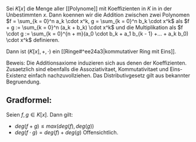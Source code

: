 Sei $K[x]$ die Menge aller [[Polynome]] mit Koeffizienten in $K$ in in der Unbestimmten $x$. Dann koennen wir die Addition zwischen zwei Polynomen $f = \sum_{k = 0}^n a_k \cdot x^k, g = \sum_{k = 0}^n b_k \cdot x^k$ als $f + g := \sum_{k = 0}^n (a_k + b_k) \cdot x^k$ 
und die Multiplikation als $f \cdot g := \sum_{k = 0}^{n + m}(a_0 \cdot b_k + a_1 b_{k - 1} +... + a_k b_0) \cdot x^k$ 
definieren.

Dann ist $(K[x], +, \cdot)$ ein [[Ringe#^ee24a3|kommutativer Ring mit Eins]].

Beweis:
	Die Additionsaxiome induzieren sich aus denen der Koeffizienten.
	Zusaetzlich sind ebenfalls die Assoziativitaet, Kommutativitaet und Eins-Existenz einfach nachzuvollziehen.
	Das Distributivgesetz gilt aus bekannter Begruendung.

## Gradformel:
Seien $f, g \in K[x]$. Dann gilt:
- $deg(f + g) \le max(deg(f), deg(g))$
- $deg(f \cdot g) = deg(f) + deg(g)$
Offensichtlich.
